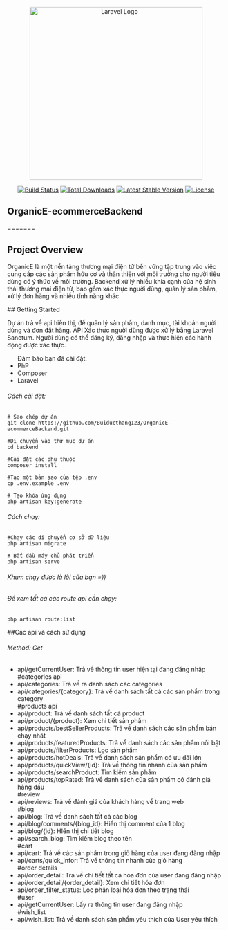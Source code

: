 <p align="center"><a href="https://laravel.com" target="_blank"><img src="https://raw.githubusercontent.com/laravel/art/master/logo-lockup/5%20SVG/2%20CMYK/1%20Full%20Color/laravel-logolockup-cmyk-red.svg" width="400" alt="Laravel Logo"></a></p>

<p align="center">
<a href="https://github.com/laravel/framework/actions"><img src="https://github.com/laravel/framework/workflows/tests/badge.svg" alt="Build Status"></a>
<a href="https://packagist.org/packages/laravel/framework"><img src="https://img.shields.io/packagist/dt/laravel/framework" alt="Total Downloads"></a>
<a href="https://packagist.org/packages/laravel/framework"><img src="https://img.shields.io/packagist/v/laravel/framework" alt="Latest Stable Version"></a>
<a href="https://packagist.org/packages/laravel/framework"><img src="https://img.shields.io/packagist/l/laravel/framework" alt="License"></a>
</p>

## OrganicE-ecommerceBackend
=======
## Project Overview
<p>OrganicE là một nền tảng thương mại điện tử bền vững tập trung vào việc cung cấp các sản phẩm hữu cơ và thân thiện với môi trường cho người tiêu dùng có ý thức về môi trường. Backend xử lý nhiều khía cạnh của hệ sinh thái thương mại điện tử, bao gồm xác thực người dùng, quản lý sản phẩm, xử lý đơn hàng và nhiều tính năng khác.</p>
## Getting Started
<p>Dự án trả về api hiển thị, để quản lý sản phẩm, danh mục, tài khoản người dùng và đơn đặt hàng. API Xác thực người dùng được xử lý bằng Laravel Sanctum. Người dùng có thể đăng ký, đăng nhập và thực hiện các hành động được xác thực.</p>
<ul>Đảm bảo bạn đã cài đặt:
    <li>PhP</li>
    <li>Composer</li>
    <li>Laravel</li>
</ul>
<h6>Cách cài đặt:</h6>

    # Sao chép dự án
    git clone https://github.com/Buiducthang123/OrganicE-ecommerceBackend.git
    
    #Di chuyển vào thư mục dự án
    cd backend
    
    #Cài đặt các phụ thuộc
    composer install
    
    #Tạo một bản sao của tệp .env
    cp .env.example .env
    
    # Tạo khóa ứng dụng
    php artisan key:generate
<h6>Cách chạy:</h6>

    #Chạy các di chuyển cơ sở dữ liệu
    php artisan migrate

    # Bắt đầu máy chủ phát triển
    php artisan serve
<h6>Khum chạy được là lỗi của bạn =))</h6>
<h6>Để xem tất cả các route api cần chạy: </h6>

    php artisan route:list
##Các api và cách sử dụng
<h6>Method: Get</h6>
    <ul>
        <li>api/getCurrentUser: Trả về thông tin user hiện tại đang đăng nhập</li>
        #categories api
        <li>api/categories: Trả về ra danh sách các categories</li>
        <li>api/categories/{category}: Trả về danh sách tất cả các sản phẩm trong category</li>
        #products api
        <li>api/product: Trả về danh sách tất cả product</li>
        <li>api/product/{product}: Xem chi tiết sản phẩm</li>
        <li>api/products/bestSellerProducts: Trả về danh sách các sản phẩm bán chạy nhât</li>
        <li>api/products/featuredProducts: Trả về danh sách các sản phẩm nổi bật</li>
        <li>api/products/filterProducts: Lọc sản phẩm</li>
        <li>api/products/hotDeals: Trả về danh sách sản phẩm có ưu đãi lớn</li>
        <li>api/products/quickView/{id}: Trả về thông tin nhanh của sản phẩm</li>
        <li>api/products/searchProduct: Tìm kiếm sản phẩm</li>
        <li>api/products/topRated: Trả về danh sách của sản phẩm có đánh giá hàng đầu</li>
        #review
        <li>api/reviews: Trả về đánh giá của khách hàng về trang web</li>
        #blog
        <li>api/blog: Trả về danh sách tất cả các blog </li>
        <li>api/blog/comments/{blog_id}: Hiển thị comment của 1 blog </li>
        <li>api/blog/{id}: HIển thị chi tiết blog</li>
        <li>api/search_blog: Tìm kiếm blog theo tên</li>
        #cart
        <li>api/cart: Trả về các sản phẩm trong giỏ hàng của user đang đăng nhập</li>
        <li>api/carts/quick_infor: Trả về thông tin nhanh của giỏ hàng</li>
        #order details
        <li>api/order_detail: Trả về chi tiết tất cả hóa đơn của user đang đăng nhập</li>
        <li>api/order_detail/{order_detail}: Xem chi tiết hóa đơn</li>
        <li>api/order_filter_status: Lọc phân loại hóa đơn theo trạng thái</li>
        #user
        <li>api/getCurrentUser: Lấy ra thông tin user đang đăng nhập</li>
        #wish_list
        <li>api/wish_list: Trả về danh sách sản phẩm yêu thích của User yêu thích</li>
    </ul>


